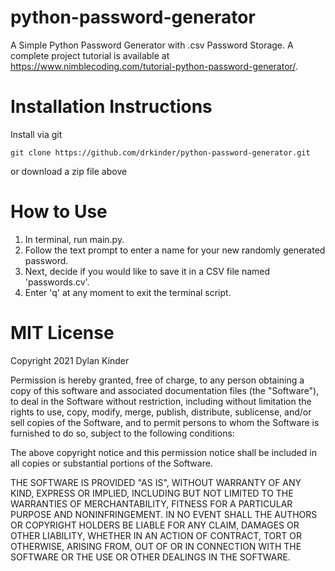 # python-password-generator
A Simple Python Password Generator with .csv Password Storage. A complete project tutorial is available at https://www.nimblecoding.com/tutorial-python-password-generator/.

# Installation Instructions
Install via git
```
git clone https://github.com/drkinder/python-password-generator.git
```
or download a zip file above

# How to Use
1. In terminal, run main.py. 
2. Follow the text prompt to enter a name for your new randomly generated password. 
3. Next, decide if you would like to save it in a CSV file named 'passwords.cv'.
4. Enter 'q' at any moment to exit the terminal script.

# MIT License

Copyright 2021 Dylan Kinder

Permission is hereby granted, free of charge, to any person obtaining a copy of this software and associated documentation files (the "Software"), to deal in the Software without restriction, including without limitation the rights to use, copy, modify, merge, publish, distribute, sublicense, and/or sell copies of the Software, and to permit persons to whom the Software is furnished to do so, subject to the following conditions:

The above copyright notice and this permission notice shall be included in all copies or substantial portions of the Software.

THE SOFTWARE IS PROVIDED "AS IS", WITHOUT WARRANTY OF ANY KIND, EXPRESS OR IMPLIED, INCLUDING BUT NOT LIMITED TO THE WARRANTIES OF MERCHANTABILITY, FITNESS FOR A PARTICULAR PURPOSE AND NONINFRINGEMENT. IN NO EVENT SHALL THE AUTHORS OR COPYRIGHT HOLDERS BE LIABLE FOR ANY CLAIM, DAMAGES OR OTHER LIABILITY, WHETHER IN AN ACTION OF CONTRACT, TORT OR OTHERWISE, ARISING FROM, OUT OF OR IN CONNECTION WITH THE SOFTWARE OR THE USE OR OTHER DEALINGS IN THE SOFTWARE.
